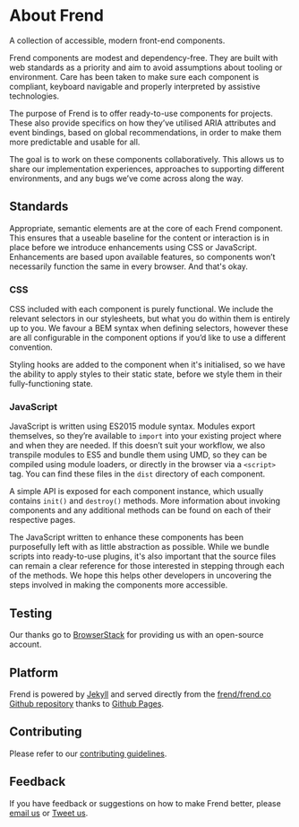 # About Frend

A collection of accessible, modern front-end components.

Frend components are modest and dependency-free. They are built with web standards as a priority and aim to avoid assumptions about tooling or environment. Care has been taken to make sure each component is compliant, keyboard navigable and properly interpreted by assistive technologies.

The purpose of Frend is to offer ready-to-use components for projects. These also provide specifics on how they’ve utilised ARIA attributes and event bindings, based on global recommendations, in order to make them more predictable and usable for all.

The goal is to work on these components collaboratively. This allows us to share our implementation experiences, approaches to supporting different environments, and any bugs we’ve come across along the way.

## Standards
Appropriate, semantic elements are at the core of each Frend component. This ensures that a useable baseline for the content or interaction is in place before we introduce enhancements using CSS or JavaScript. Enhancements are based upon available features, so components won’t necessarily function the same in every browser. And that's okay.

### CSS
CSS included with each component is purely functional. We include the relevant selectors in our stylesheets, but what you do within them is entirely up to you. We favour a BEM syntax when defining selectors, however these are all configurable in the component options if you’d like to use a different convention.

Styling hooks are added to the component when it's initialised, so we have the ability to apply styles to their static state, before we style them in their fully-functioning state.


### JavaScript
JavaScript is written using ES2015 module syntax. Modules export themselves, so they’re available to `import` into your existing project where and when they are needed. If this doesn’t suit your workflow, we also transpile modules to ES5 and bundle them using UMD, so they can be compiled using module loaders, or directly in the browser via a `<script>` tag. You can find these files in the `dist` directory of each component.

A simple API is exposed for each component instance, which usually contains `init()` and `destroy()` methods. More information about invoking components and any additional methods can be found on each of their respective pages.

The JavaScript written to enhance these components has been purposefully left with as little abstraction as possible. While we bundle scripts into ready-to-use plugins, it's also important that the source files can remain a clear reference for those interested in stepping through each of the methods. We hope this helps other developers in uncovering the steps involved in making the components more accessible.

## Testing
Our thanks go to [BrowserStack](https://www.browserstack.com/) for providing us with an open-source account.

## Platform
Frend is powered by [Jekyll](http://jekyllrb.com) and served directly from the [frend/frend.co Github repository](https://github.com/frend/frend.co) thanks to [Github Pages](https://pages.github.com/).

## Contributing
Please refer to our [contributing guidelines](https://github.com/frend/frend.co/blob/gh-pages/CONTRIBUTING.md).

## Feedback
If you have feedback or suggestions on how to make Frend better, please [email us](mailto:hello@frend.co) or [Tweet us](http://www.twitter.com/ffffrend).